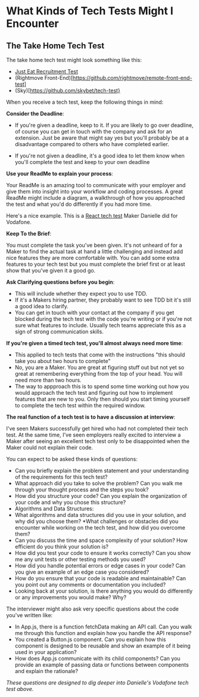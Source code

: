 # What Kinds of Tech Tests Might I Encounter

## The Take Home Tech Test

The take home tech test might look something like this:
* [Just Eat Recruitment Test](https://github.com/justeat/JustEat.RecruitmentTest)
* (Rightmove Front-End)[https://github.com/rightmove/remote-front-end-test]
* (Sky)[https://github.com/skybet/tech-test}

When you receive a tech test, keep the following things in mind:

**Consider the Deadline**: 
* If you're given a deadline, keep to it. If you are likely to go over deadline, of course you can get in touch with the company and ask for an extension. Just be aware that might say yes but you'll probably be at a disadvantage compared to others who have completed earlier.

* If you're not given a deadline, it's a good idea to let them know when you'll complete the test and keep to your own deadline

**Use your ReadMe to explain your process**: 

Your ReadMe is an amazing tool to communicate with your employer and give them into insight into your workflow and coding processes. A great ReadMe might include a diagram, a walkthrough of how you approached the test and what you'd do differently if you had more time. 

Here's a nice example. This is a [React tech test](https://github.com/dani-boo/tech-test-vodafone) Maker Danielle did for Vodafone.

**Keep To the Brief**: 

You must complete the task you've been given. It's not unheard of for a Maker to find the actual task at hand a little challenging and instead add nice features they are more comfortable with. You can add some extra features to your tech test but you must complete the brief first or at least show that you've given it a good go.

**Ask Clarifying questions before you begin**: 

* This will include whether they expect you to use TDD.
* If it's a Makers hiring partner, they probably want to see TDD bit it's still a good idea to clarify.
* You can get in touch with your contact at the company if you get blocked during the tech test with the code you're writing or if you're not sure what features to include. Usually tech teams appreciate this as a sign of strong communication skills.

**If you're given a timed tech test, you'll almost always need more time**: 

* This applied to tech tests that come with the instructions "this should take you about two hours to complete"
* No, you are a Maker. You are great at figuring stuff out but not yet so great at remembering everything from the top of your head. You will need more than two hours.
* The way to appproach this is to spend some time working out how you would approach the tech test and figuring out how to implement features that are new to you. Only then should you start timing yourself to complete the tech test within the required window.

**The real function of a tech test is to have a discussion at interview**: 

I've seen Makers successfully get hired who had not completed their tech test. At the same time, I've seen employers really excited to interview a Maker after seeing an excellent tech test only to be disappointed when the Maker could not explain their code.

You can expect to be asked these kinds of questions:  


* Can you briefly explain the problem statement and your understanding of the requirements for this tech test?
* What approach did you take to solve the problem? Can you walk me through your thought process and the steps you took?
* How did you structure your code? Can you explain the organization of your code and why you chose this structure?
* Algorithms and Data Structures:
* What algorithms and data structures did you use in your solution, and why did you choose them?
*What challenges or obstacles did you encounter while working on the tech test, and how did you overcome them?
* Can you discuss the time and space complexity of your solution? How efficient do you think your solution is?
* How did you test your code to ensure it works correctly? Can you show me any unit tests or other testing methods you used?
* How did you handle potential errors or edge cases in your code? Can you give an example of an edge case you considered?
* How do you ensure that your code is readable and maintainable? Can you point out any comments or documentation you included?
* Looking back at your solution, is there anything you would do differently or any improvements you would make? Why?

The interviewer might also ask very specific questions about the code you've written like:

* In App.js, there is a function fetchData making an API call. Can you walk me through this function and explain how you handle the API response?
* You created a Button.js component. Can you explain how this component is designed to be reusable and show an example of it being used in your application?
* How does App.js communicate with its child components? Can you provide an example of passing data or functions between components and explain the rationale?

_These questions are designed to dig deeper into Danielle's Vodafone tech test above._



